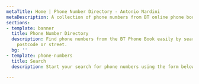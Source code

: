 ```yaml
---
metaTitle: Home | Phone Number Directory - Antonio Nardini
metaDescription: A collection of phone numbers from BT online phone book.
sections:
- template: banner
  title: Phone Number Directory
  description: Find phone numbers from the BT Phone Book easily by searching by town,
    postcode or street.
  bg: ''
- template: phone-numbers
  title: Search
  description: Start your search for phone numbers using the form below.

---
```


